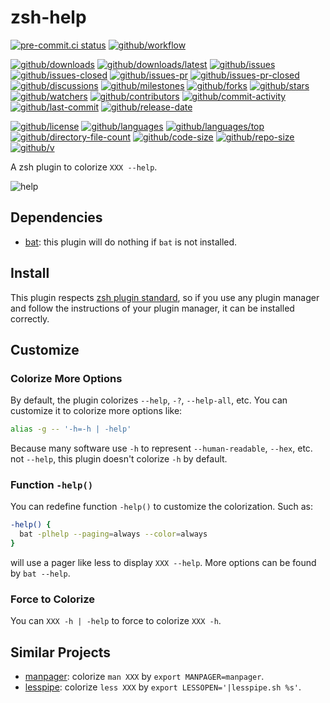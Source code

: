 # zsh-help

[![pre-commit.ci status](https://results.pre-commit.ci/badge/github/Freed-Wu/zsh-help/main.svg)](https://results.pre-commit.ci/latest/github/Freed-Wu/zsh-help/main)
[![github/workflow](https://github.com/Freed-Wu/zsh-help/actions/workflows/main.yml/badge.svg)](https://github.com/Freed-Wu/zsh-help/actions)

[![github/downloads](https://shields.io/github/downloads/Freed-Wu/zsh-help/total)](https://github.com/Freed-Wu/zsh-help/releases)
[![github/downloads/latest](https://shields.io/github/downloads/Freed-Wu/zsh-help/latest/total)](https://github.com/Freed-Wu/zsh-help/releases/latest)
[![github/issues](https://shields.io/github/issues/Freed-Wu/zsh-help)](https://github.com/Freed-Wu/zsh-help/issues)
[![github/issues-closed](https://shields.io/github/issues-closed/Freed-Wu/zsh-help)](https://github.com/Freed-Wu/zsh-help/issues?q=is%3Aissue+is%3Aclosed)
[![github/issues-pr](https://shields.io/github/issues-pr/Freed-Wu/zsh-help)](https://github.com/Freed-Wu/zsh-help/pulls)
[![github/issues-pr-closed](https://shields.io/github/issues-pr-closed/Freed-Wu/zsh-help)](https://github.com/Freed-Wu/zsh-help/pulls?q=is%3Apr+is%3Aclosed)
[![github/discussions](https://shields.io/github/discussions/Freed-Wu/zsh-help)](https://github.com/Freed-Wu/zsh-help/discussions)
[![github/milestones](https://shields.io/github/milestones/all/Freed-Wu/zsh-help)](https://github.com/Freed-Wu/zsh-help/milestones)
[![github/forks](https://shields.io/github/forks/Freed-Wu/zsh-help)](https://github.com/Freed-Wu/zsh-help/network/members)
[![github/stars](https://shields.io/github/stars/Freed-Wu/zsh-help)](https://github.com/Freed-Wu/zsh-help/stargazers)
[![github/watchers](https://shields.io/github/watchers/Freed-Wu/zsh-help)](https://github.com/Freed-Wu/zsh-help/watchers)
[![github/contributors](https://shields.io/github/contributors/Freed-Wu/zsh-help)](https://github.com/Freed-Wu/zsh-help/graphs/contributors)
[![github/commit-activity](https://shields.io/github/commit-activity/w/Freed-Wu/zsh-help)](https://github.com/Freed-Wu/zsh-help/graphs/commit-activity)
[![github/last-commit](https://shields.io/github/last-commit/Freed-Wu/zsh-help)](https://github.com/Freed-Wu/zsh-help/commits)
[![github/release-date](https://shields.io/github/release-date/Freed-Wu/zsh-help)](https://github.com/Freed-Wu/zsh-help/releases/latest)

[![github/license](https://shields.io/github/license/Freed-Wu/zsh-help)](https://github.com/Freed-Wu/zsh-help/blob/main/LICENSE)
[![github/languages](https://shields.io/github/languages/count/Freed-Wu/zsh-help)](https://github.com/Freed-Wu/zsh-help)
[![github/languages/top](https://shields.io/github/languages/top/Freed-Wu/zsh-help)](https://github.com/Freed-Wu/zsh-help)
[![github/directory-file-count](https://shields.io/github/directory-file-count/Freed-Wu/zsh-help)](https://github.com/Freed-Wu/zsh-help)
[![github/code-size](https://shields.io/github/languages/code-size/Freed-Wu/zsh-help)](https://github.com/Freed-Wu/zsh-help)
[![github/repo-size](https://shields.io/github/repo-size/Freed-Wu/zsh-help)](https://github.com/Freed-Wu/zsh-help)
[![github/v](https://shields.io/github/v/release/Freed-Wu/zsh-help)](https://github.com/Freed-Wu/zsh-help)

A zsh plugin to colorize `XXX --help`.

![help](https://github.com/victor-gp/cmd-help-sublime-syntax/assets/32936898/ddfe38cb-e7ee-4a8d-803b-c693ee0b6482)

## Dependencies

- [bat](https://github.com/sharkdp/bat): this plugin will do nothing if `bat`
  is not installed.

## Install

This plugin respects
[zsh plugin standard](https://github.com/zdharma-continuum/Zsh-100-Commits-Club/blob/master/Zsh-Plugin-Standard.adoc),
so if you use any plugin manager and follow the instructions of your plugin
manager, it can be installed correctly.

## Customize

### Colorize More Options

By default, the plugin colorizes `--help`, `-?`, `--help-all`, etc. You can
customize it to colorize more options like:

```zsh
alias -g -- '-h=-h | -help'
```

Because many software use `-h` to represent `--human-readable`, `--hex`, etc.
not `--help`, this plugin doesn't colorize `-h` by default.

### Function `-help()`

You can redefine function `-help()` to customize the colorization.
Such as:

```zsh
-help() {
  bat -plhelp --paging=always --color=always
}
```

will use a pager like less to display `XXX --help`. More options can be
found by `bat --help`.

### Force to Colorize

You can `XXX -h | -help` to force to colorize `XXX -h`.

## Similar Projects

- [manpager](https://github.com/Freed-Wu/manpager): colorize `man XXX` by
  `export MANPAGER=manpager`.
- [lesspipe](https://github.com/wofr06/lesspipe): colorize `less XXX` by
  `export LESSOPEN='|lesspipe.sh %s'`.
